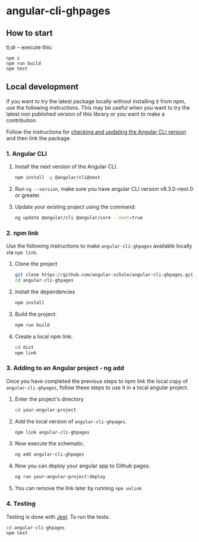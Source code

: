 # angular-cli-ghpages

## How to start <a name="start"></a>

tl;dr – execute this:

```
npm i
npm run build
npm test
```


## Local development <a name="local-dev"></a>

If you want to try the latest package locally without installing it from npm, use the following instructions.
This may be useful when you want to try the latest non published version of this library or you want to make a contribution.

Follow the instructions for [checking and updating the Angular CLI version](#angular-cli) and then link the package.


### 1. Angular CLI <a name="angular-cli"></a>

1. Install the next version of the Angular CLI.

   ```sh
   npm install -g @angular/cli@next
   ```

2. Run `ng --version`, make sure you have angular CLI version v8.3.0-next.0 or greater.

3. Update your existing project using the command:

   ```sh
   ng update @angular/cli @angular/core --next=true
   ```


### 2. npm link

Use the following instructions to make `angular-cli-ghpages` available locally via `npm link`.

1. Clone the project

   ```sh
   git clone https://github.com/angular-schule/angular-cli-ghpages.git
   cd angular-cli-ghpages
   ```

2. Install the dependencies

   ```sh
   npm install
   ```

3. Build the project:

   ```sh
   npm run build
   ```

4. Create a local npm link:

   ```sh
   cd dist
   npm link
   ```


### 3. Adding to an Angular project - ng add <a name="local-dev-add"></a>

Once you have completed the previous steps to npm link the local copy of `angular-cli-ghpages`,
follow these steps to use it in a local angular project.

1. Enter the project's directory

   ```sh
   cd your-angular-project
   ```

2. Add the local version of `angular-cli-ghpages`.

   ```sh
   npm link angular-cli-ghpages
   ```

3. Now execute the schematic.

   ```sh
   ng add angular-cli-ghpages
   ```

4. Now you can deploy your angular app to Github pages.

   ```sh
   ng run your-angular-project:deploy
   ```

5. You can remove the link later by running `npm unlink`


### 4. Testing <a name="testing"></a>

Testing is done with [Jest](https://jestjs.io/).
To run the tests:

```sh
cd angular-cli-ghpages
npm test
```
